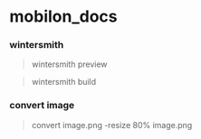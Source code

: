 # mobilon_docs

### wintersmith

> wintersmith preview

> wintersmith build


### convert image

> convert image.png -resize 80% image.png